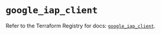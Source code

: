 # `google_iap_client`

Refer to the Terraform Registry for docs: [`google_iap_client`](https://registry.terraform.io/providers/hashicorp/google/6.20.0/docs/resources/iap_client).
